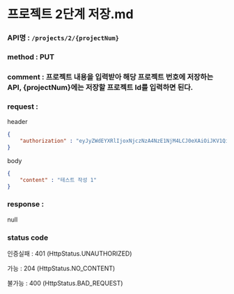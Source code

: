 # 프로젝트 2단계 저장.md
### API명 : `/projects/2/{projectNum}`

### method : PUT

### comment : 프로젝트 내용을 입력받아 해당 프로젝트 번호에 저장하는 API, {projectNum}에는 저장할 프로젝트 Id를 입력하면 된다.

### request :

header
~~~json
{
    "authorization" : "eyJyZWdEYXRlIjoxNjczNzA4NzE1NjM4LCJ0eXAiOiJKV1QiLCJhbGciOiJIUzM4NCJ9.eyJ1c2VyTnVtIjoxLCJuaWNrTmFtZSI6IuyghOq1reuFuOyYiOyekOuekSIsImxvZ2luVGltZSI6IjIwMjMtMDEtMTUgMDA6MDU6MTUiLCJleHAiOjE3MDUyNDQ3MTV9.ZKuwrIUjDV8l44QzGgt-Uub6c1u8o68nYYWIkRfXVbidtBNVkpAanQ7FU2TS3qsS"
}
~~~

body
~~~json
{
    "content" : "테스트 작성 1"
}
~~~

### response :
 null

### status code
인증실패 : 401 (HttpStatus.UNAUTHORIZED)

가능 : 204 (HttpStatus.NO_CONTENT)

불가능 : 400 (HttpStatus.BAD_REQUEST)